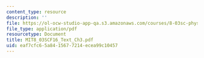 ```yaml
---
content_type: resource
description: ''
file: https://ol-ocw-studio-app-qa.s3.amazonaws.com/courses/8-03sc-physics-iii-vibrations-and-waves-fall-2016/eaf7cfc65a8415677214ecea99c10457_MIT8_03SCF16_Text_Ch3.pdf
file_type: application/pdf
resourcetype: Document
title: MIT8_03SCF16_Text_Ch3.pdf
uid: eaf7cfc6-5a84-1567-7214-ecea99c10457
---
```

